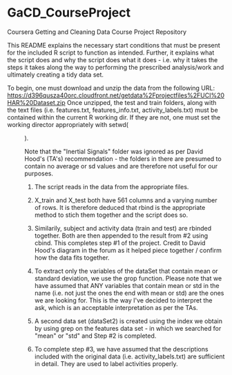GaCD_CourseProject
==================

Coursera Getting and Cleaning Data Course Project Repository

This README explains the necessary start conditions that must be present for the included R script to function as intended. Further, it explains what the script does and why the script does what it does - i.e. why it takes the steps it takes along the way to performing the prescribed analysis/work and ultimately creating a tidy data set.

To begin, one must download and unzip the data from the following URL: https://d396qusza40orc.cloudfront.net/getdata%2Fprojectfiles%2FUCI%20HAR%20Dataset.zip
Once unzipped, the test and train folders, along with the text files (i.e. features.txt, features_info.txt, activity_labels.txt) must be contained within the current R working dir. If they are not, one must set the working director appropriately with setwd(<dir name here>).

Note that the "Inertial Signals" folder was ignored as per David Hood's (TA's) recommendation - the folders in there are presumed to contain no average or sd values and are therefore not useful for our purposes.

1) The script reads in the data from the appropriate files.

2) X_train and X_test both have 561 columns and a varying number of rows. It is therefore deduced that rbind is the appropriate method to stich them together and the script does so.

3) Similarily, subject and activity data (train and test) are rbinded together. Both are then appended to the result from #2 using cbind. This completes step #1 of the project. Credit to David Hood's diagram in the forum as it helped piece together / confirm how the data fits together.

4) To extract only the variables of the dataSet that contain mean or standard deviation, we use the grop function. Please note that we have assumed that ANY variables that contain mean or std in the name (i.e. not just the ones the end with mean or std) are the ones we are looking for. This is the way I've decided to interpret the ask, which is an acceptable interpretation as per the TAs.

5) A second data set (dataSet2) is created using the index we obtain by using grep on the features data set - in which we searched for "mean" or "std" and Step #2 is completed.

6) To complete step #3, we have assumed that the descriptions included with the original data (i.e. activity_labels.txt) are sufficient in detail. They are used to label activities properly.
